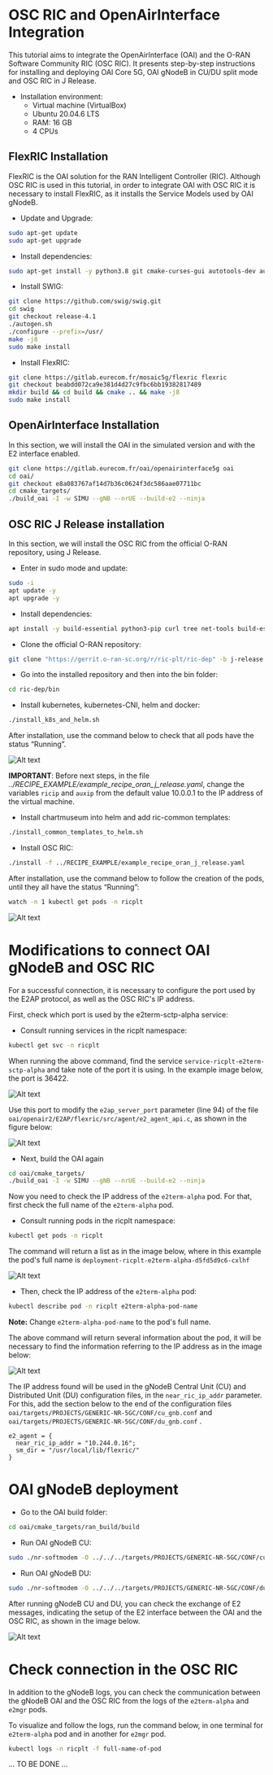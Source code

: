 # OSC RIC and OpenAirInterface Integration
This tutorial aims to integrate the OpenAirInterface (OAI) and the O-RAN Software Community RIC (OSC RIC). It presents step-by-step instructions for installing and deploying OAI Core 5G, OAI gNodeB in CU/DU split mode and OSC RIC in J Release.

* Installation environment:
  * Virtual machine (VirtualBox)
  * Ubuntu 20.04.6 LTS
  * RAM: 16 GB
  * 4 CPUs


## FlexRIC Installation
FlexRIC is the OAI solution for the RAN Intelligent Controller (RIC). Although OSC RIC is used in this tutorial, in order to integrate OAI with OSC RIC it is necessary to install FlexRIC, as it installs the Service Models used by OAI gNodeB.

* Update and Upgrade:
```sh
sudo apt-get update
sudo apt-get upgrade
```

* Install dependencies:
```sh
sudo apt-get install -y python3.8 git cmake-curses-gui autotools-dev automake g++ make libpcre2-dev byacc cmake python3-dev libsctp-dev pcre2-utils bison
```

* Install SWIG:
```sh
git clone https://github.com/swig/swig.git
cd swig
git checkout release-4.1
./autogen.sh
./configure --prefix=/usr/
make -j8
sudo make install
```

* Install FlexRIC:
```sh
git clone https://gitlab.eurecom.fr/mosaic5g/flexric flexric
git checkout beabdd072ca9e381d4d27c9fbc6bb19382817489
mkdir build && cd build && cmake .. && make -j8
sudo make install
```

## OpenAirInterface Installation
In this section, we will install the OAI in the simulated version and with the E2 interface enabled.
```sh
git clone https://gitlab.eurecom.fr/oai/openairinterface5g oai
cd oai/
git checkout e8a083767af14d7b36c0624f3dc586aae07711bc
cd cmake_targets/
./build_oai -I -w SIMU --gNB --nrUE --build-e2 --ninja
```

## OSC RIC J Release installation
In this section, we will install the OSC RIC from the official O-RAN repository, using J Release.

* Enter in sudo mode and update:
```sh
sudo -i 
apt update -y
apt upgrade -y
```

* Install dependencies:
```sh
apt install -y build-essential python3-pip curl tree net-tools build-essential nfs-common openssh-server lksctp-tools autoconf libtool flex libboost-all-dev apt-utils
```

* Clone the official O-RAN repository:
```sh
git clone "https://gerrit.o-ran-sc.org/r/ric-plt/ric-dep" -b j-release
```

* Go into the installed repository and then into the bin folder:
```sh
cd ric-dep/bin
```

* Install kubernetes, kubernetes-CNI, helm and docker:
```sh
./install_k8s_and_helm.sh
```
After installation, use the command below to check that all pods have the status “Running”.

![Alt text](images/check_kubernetes_pods.png)

**IMPORTANT**: Before next steps, in the file *../RECIPE_EXAMPLE/example_recipe_oran_j_release.yaml*, change the variables `ricip` and `auxip` from the default value 10.0.0.1 to the IP address of the virtual machine. 

* Install chartmuseum into helm and add ric-common templates:
```sh
./install_common_templates_to_helm.sh
```

* Install OSC RIC:
```sh
./install -f ../RECIPE_EXAMPLE/example_recipe_oran_j_release.yaml
```

After installation, use the command below to follow the creation of the pods, until they all have the status “Running”:

```sh
watch -n 1 kubectl get pods -n ricplt
```

![Alt text](images/oran_all_pods_running.png)

# Modifications to connect OAI gNodeB and OSC RIC
For a successful connection, it is necessary to configure the port used by the E2AP protocol, as well as the OSC RIC's IP address.

First, check which port is used by the e2term-sctp-alpha service:

* Consult running services in the ricplt namespace:
```sh
kubectl get svc -n ricplt
```
 
When running the above command, find the service `service-ricplt-e2term-sctp-alpha` and take note of the port it is using. In the example image below, the port is 36422.

![Alt text](images/fig3_e2ap_port.png)

Use this port to modify the `e2ap_server_port` parameter (line 94) of the file `oai/openair2/E2AP/flexric/src/agent/e2_agent_api.c`, as shown in the figure below:

![Alt text](images/e2ap_port_config.png)

* Next, build the OAI again
```sh
cd oai/cmake_targets/
./build_oai -I -w SIMU --gNB --nrUE --build-e2 --ninja
```

Now you need to check the IP address of the `e2term-alpha` pod. For that, first check the full name of the `e2term-alpha` pod.

* Consult running pods in the ricplt namespace:
```sh
kubectl get pods -n ricplt
```

The command will return a list as in the image below, where in this example the pod's full name is `deployment-ricplt-e2term-alpha-d5fd5d9c6-cxlhf` 

![Alt text](images/oran_all_pods_running.png)

* Then, check the IP address of the `e2term-alpha` pod:
```sh
kubectl describe pod -n ricplt e2term-alpha-pod-name
```
**Note:** Change `e2term-alpha-pod-name` to the pod's full name.

The above command will return several information about the pod, it will be necessary to find the information referring to the IP address as in the image below:

![Alt text](images/fig4_ip_e2term.png)

The IP address found will be used in the gNodeB Central Unit (CU) and Distributed Unit (DU) configuration files, in the `near_ric_ip_addr` parameter. For this, add the section below to the end of the configuration files `oai/targets/PROJECTS/GENERIC-NR-5GC/CONF/cu_gnb.conf` and `oai/targets/PROJECTS/GENERIC-NR-5GC/CONF/du_gnb.conf` .

```
e2_agent = {
  near_ric_ip_addr = "10.244.0.16";
  sm_dir = "/usr/local/lib/flexric/"
}
```

# OAI gNodeB deployment

* Go to the OAI build folder:
```sh
cd oai/cmake_targets/ran_build/build
```

* Run OAI gNodeB CU:
```sh
sudo ./nr-softmodem -O ../../../targets/PROJECTS/GENERIC-NR-5GC/CONF/cu_gnb.conf --sa
```

* Run OAI gNodeB DU:
```sh
sudo ./nr-softmodem -O ../../../targets/PROJECTS/GENERIC-NR-5GC/CONF/du_gnb.conf --rfsim --sa -E
```

After running gNodeB CU and DU, you can check the exchange of E2 messages, indicating the setup of the E2 interface between the OAI and the OSC RIC, as shown in the image below.

![Alt text](images/e2_connected.png)

# Check connection in the OSC RIC

In addition to the gNodeB logs, you can check the communication between the gNodeB OAI and the OSC RIC from the logs of the `e2term-alpha` and `e2mgr` pods.

To visualize and follow the logs, run the command below, in one terminal for `e2term-alpha` pod and in another for `e2mgr` pod.

```sh
kubectl logs -n ricplt -f full-name-of-pod
```

... TO BE DONE ...